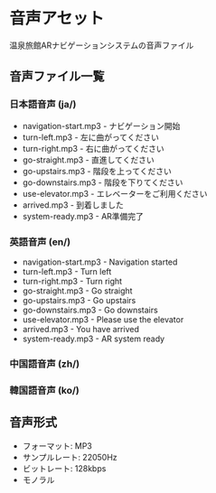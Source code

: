 # 音声アセット

温泉旅館ARナビゲーションシステムの音声ファイル

## 音声ファイル一覧

### 日本語音声 (ja/)
- navigation-start.mp3 - ナビゲーション開始
- turn-left.mp3 - 左に曲がってください
- turn-right.mp3 - 右に曲がってください
- go-straight.mp3 - 直進してください
- go-upstairs.mp3 - 階段を上ってください
- go-downstairs.mp3 - 階段を下りてください
- use-elevator.mp3 - エレベーターをご利用ください
- arrived.mp3 - 到着しました
- system-ready.mp3 - AR準備完了

### 英語音声 (en/)
- navigation-start.mp3 - Navigation started
- turn-left.mp3 - Turn left
- turn-right.mp3 - Turn right
- go-straight.mp3 - Go straight
- go-upstairs.mp3 - Go upstairs
- go-downstairs.mp3 - Go downstairs
- use-elevator.mp3 - Please use the elevator
- arrived.mp3 - You have arrived
- system-ready.mp3 - AR system ready

### 中国語音声 (zh/)
### 韓国語音声 (ko/)

## 音声形式
- フォーマット: MP3
- サンプルレート: 22050Hz
- ビットレート: 128kbps
- モノラル
